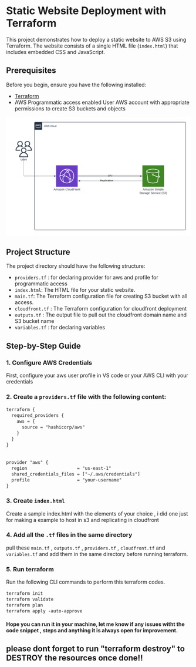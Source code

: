 # Static Website Deployment with Terraform

This project demonstrates how to deploy a static website to AWS S3 using Terraform. The website consists of a single HTML file (`index.html`) that includes embedded CSS and JavaScript.

## Prerequisites

Before you begin, ensure you have the following installed:

- [Terraform](https://www.terraform.io/downloads.html)
- AWS Programmatic access enabled User AWS account with appropriate permissions to create S3 buckets and objects

![Architecture Diagram](S2-Website-with-Replication.png)

## Project Structure

The project directory should have the following structure:

- `providers.tf` : for declaring provider for aws and profile for programmatic access 
- `index.html`: The HTML file for your static website.
- `main.tf`: The Terraform configuration file for creating S3 bucket with all access.
- `cloudfront.tf` : The Terraform configuration for cloudfront deployment 
- `outputs.tf` : The output file to pull out the cloudfront domain name and S3 bucket name
- `variables.tf` : for declaring variables 


## Step-by-Step Guide

### 1. Configure AWS Credentials 

First, configure your aws user profile in VS code or your AWS CLI with your credentials

### 2. Create a `providers.tf` file with the following content:

```hcl
terraform {
  required_providers {
    aws = {
      source = "hashicorp/aws"
    }
  }
}


provider "aws" {
  region                   = "us-east-1"
  shared_credentials_files = ["~/.aws/credentials"]
  profile                  = "your-username"
}
```
### 3. Create `index.html`

Create a sample index.html with the elements of your choice , i did one just for making a example to host in s3 and replicating in cloudfront

### 4. Add all the `.tf` files in the same directory

pull these `main.tf` , `outputs.tf` , `providers.tf` , `cloudfront.tf` and `variables.tf` and add them in the same directory before running terraform.

### 5. Run terraform

Run the following CLI commands to perform this terraform codes.

```
terraform init
terraform validate
terraform plan
terraform apply -auto-approve
```

#### Hope you can run it in your machine, let me know if any issues witht the code snippet , steps and anything it is always open for improvement.

## please dont forget to run "terraform destroy" to DESTROY the resources once done!!


